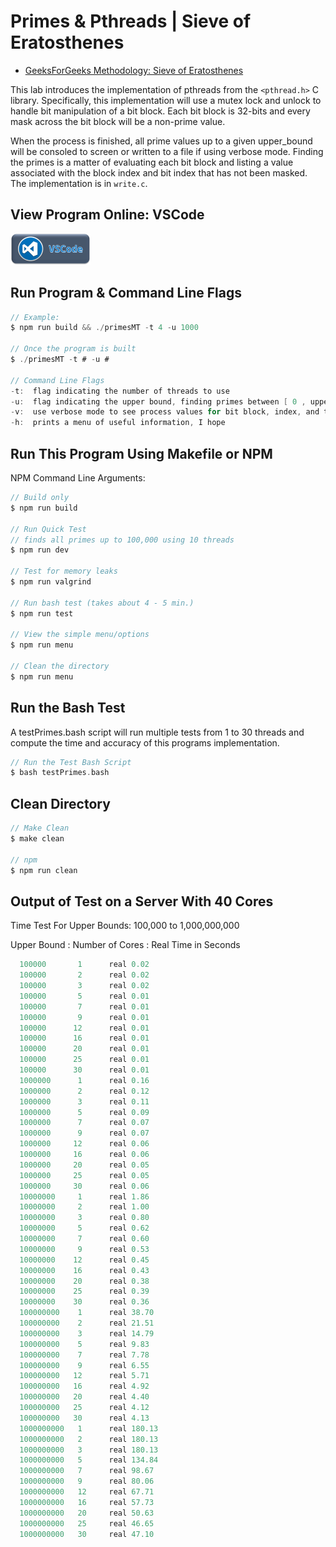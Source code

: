 # Primes & Pthreads | Sieve of Eratosthenes

- [GeeksForGeeks Methodology: Sieve of Eratosthenes](https://www.geeksforgeeks.org/sieve-of-eratosthenes/)

This lab introduces the implementation of pthreads from the `<pthread.h>` C library. Specifically, this implementation will use a mutex lock and unlock to handle bit manipulation of a bit block. Each bit block is 32-bits and every mask across the bit block will be a non-prime value.

When the process is finished, all prime values up to a given upper_bound will be consoled to screen or written to a file if using verbose mode. Finding the primes is a matter of evaluating each bit block and listing a value associated with the block index and bit index that has not been masked. The implementation is in `write.c`.

## View Program Online: VSCode

<a href="https://vscode.dev/github/hickamt/primes-and-pthreads">
<img src="./img/vscode.png" alt="vscode button" width="auto" height="50px" />
</a>

## Run Program & Command Line Flags

```c
// Example:
$ npm run build && ./primesMT -t 4 -u 1000

// Once the program is built
$ ./primesMT -t # -u #

// Command Line Flags
-t:  flag indicating the number of threads to use
-u:  flag indicating the upper bound, finding primes between [ 0 , upper bound ]
-v:  use verbose mode to see process values for bit block, index, and thread id
-h:  prints a menu of useful information, I hope
```

## Run This Program Using Makefile or NPM

NPM Command Line Arguments:

```c
// Build only
$ npm run build

// Run Quick Test
// finds all primes up to 100,000 using 10 threads
$ npm run dev

// Test for memory leaks
$ npm run valgrind

// Run bash test (takes about 4 - 5 min.)
$ npm run test

// View the simple menu/options
$ npm run menu

// Clean the directory
$ npm run menu
```

## Run the Bash Test

A testPrimes.bash script will run multiple tests from 1 to 30 threads and compute the time and accuracy of this programs implementation.

```c
// Run the Test Bash Script
$ bash testPrimes.bash

```

## Clean Directory

```c
// Make Clean
$ make clean

// npm
$ npm run clean
```

## Output of Test on a Server With 40 Cores

Time Test For Upper Bounds: 100,000 to 1,000,000,000

Upper Bound : Number of Cores : Real Time in Seconds

```c
  100000       1      real 0.02
  100000       2      real 0.02
  100000       3      real 0.02
  100000       5      real 0.01
  100000       7      real 0.01
  100000       9      real 0.01
  100000      12      real 0.01
  100000      16      real 0.01
  100000      20      real 0.01
  100000      25      real 0.01
  100000      30      real 0.01
  1000000      1      real 0.16
  1000000      2      real 0.12
  1000000      3      real 0.11
  1000000      5      real 0.09
  1000000      7      real 0.07
  1000000      9      real 0.07
  1000000     12      real 0.06
  1000000     16      real 0.06
  1000000     20      real 0.05
  1000000     25      real 0.05
  1000000     30      real 0.06
  10000000     1      real 1.86
  10000000     2      real 1.00
  10000000     3      real 0.80
  10000000     5      real 0.62
  10000000     7      real 0.60
  10000000     9      real 0.53
  10000000    12      real 0.45
  10000000    16      real 0.43
  10000000    20      real 0.38
  10000000    25      real 0.39
  10000000    30      real 0.36
  100000000    1      real 38.70
  100000000    2      real 21.51
  100000000    3      real 14.79
  100000000    5      real 9.83
  100000000    7      real 7.78
  100000000    9      real 6.55
  100000000   12      real 5.71
  100000000   16      real 4.92
  100000000   20      real 4.40
  100000000   25      real 4.12
  100000000   30      real 4.13
  1000000000   1      real 180.13
  1000000000   2      real 180.13
  1000000000   3      real 180.13
  1000000000   5      real 134.84
  1000000000   7      real 98.67
  1000000000   9      real 80.06
  1000000000   12     real 67.71
  1000000000   16     real 57.73
  1000000000   20     real 50.63
  1000000000   25     real 46.65
  1000000000   30     real 47.10
```
